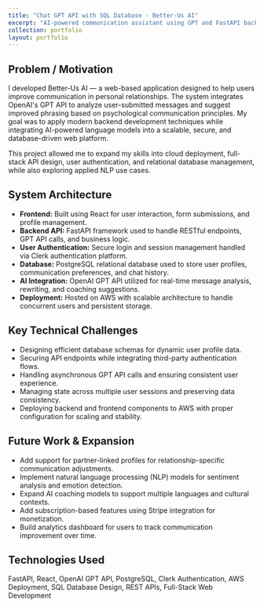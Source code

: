 ```yaml
---
title: "Chat GPT API with SQL Database - Better-Us AI"
excerpt: "AI-powered communication assistant using GPT and FastAPI backend."
collection: portfolio
layout: portfolio
---
```


## Problem / Motivation

I developed Better-Us AI — a web-based application designed to help users improve communication in personal relationships. The system integrates OpenAI's GPT API to analyze user-submitted messages and suggest improved phrasing based on psychological communication principles. My goal was to apply modern backend development techniques while integrating AI-powered language models into a scalable, secure, and database-driven web platform.

This project allowed me to expand my skills into cloud deployment, full-stack API design, user authentication, and relational database management, while also exploring applied NLP use cases.

## System Architecture

- **Frontend:** Built using React for user interaction, form submissions, and profile management.
- **Backend API:** FastAPI framework used to handle RESTful endpoints, GPT API calls, and business logic.
- **User Authentication:** Secure login and session management handled via Clerk authentication platform.
- **Database:** PostgreSQL relational database used to store user profiles, communication preferences, and chat history.
- **AI Integration:** OpenAI GPT API utilized for real-time message analysis, rewriting, and coaching suggestions.
- **Deployment:** Hosted on AWS with scalable architecture to handle concurrent users and persistent storage.

## Key Technical Challenges

- Designing efficient database schemas for dynamic user profile data.
- Securing API endpoints while integrating third-party authentication flows.
- Handling asynchronous GPT API calls and ensuring consistent user experience.
- Managing state across multiple user sessions and preserving data consistency.
- Deploying backend and frontend components to AWS with proper configuration for scaling and stability.

## Future Work & Expansion

- Add support for partner-linked profiles for relationship-specific communication adjustments.
- Implement natural language processing (NLP) models for sentiment analysis and emotion detection.
- Expand AI coaching models to support multiple languages and cultural contexts.
- Add subscription-based features using Stripe integration for monetization.
- Build analytics dashboard for users to track communication improvement over time.

## Technologies Used

FastAPI, React, OpenAI GPT API, PostgreSQL, Clerk Authentication, AWS Deployment, SQL Database Design, REST APIs, Full-Stack Web Development


